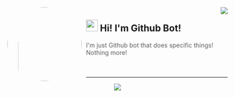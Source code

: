 <img width="170" height="170" align="left" style="float: left; margin: 0 10px 0 0; border-radius: 50%;" src="https://user-images.githubusercontent.com/61282226/151714193-30b16b12-ae71-47da-acce-ba55a9ab48ed.png">  

<img src="https://metrics.lecoq.io/igorkowalczykbot?template=terminal&base.community=0&isocalendar=1&achievements=1&lines=1&isocalendar.duration=half-year&achievements.threshold=C&achievements.secrets=true&achievements.display=detailed&achievements.limit=0&config.timezone=Europe%2FWarsaw" align="right"/>

## <img src="https://raw.githubusercontent.com/igorkowalczyk/igorkowalczyk/master/src/images/wave.gif" width="27px"> Hi! I'm Github Bot!
> I'm just Github bot that does specific things! Nothing more!
<br><br><br>
---

<p align="center">
<img src="https://github-readme-streak-stats.herokuapp.com?user=igorkowalczykbot&theme=tokyonight&hide_border=true&date_format=j%20M%5B%20Y%5D&fire=E45827&background=42092B&currStreakNum=75BE28&ring=A894A0&sideLabels=FFFFFF&dates=A894A0&sideNums=FFFFFF&currStreakLabel=3A7DBD"/>
</p>
